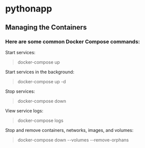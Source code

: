 # pythonapp

## Managing the Containers
### Here are some common Docker Compose commands:

Start services:
> docker-compose up

Start services in the background:
> docker-compose up -d

Stop services:
> docker-compose down

View service logs:
> docker-compose logs

Stop and remove containers, networks, images, and volumes:
> docker-compose down --volumes --remove-orphans
